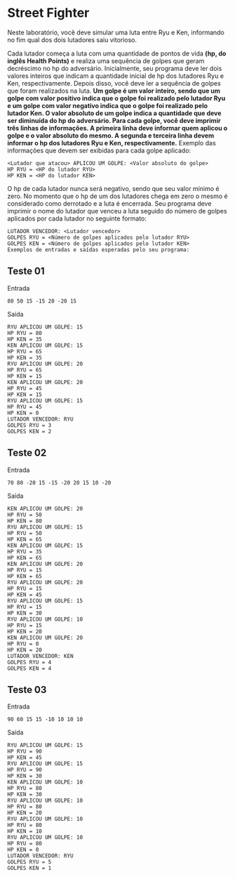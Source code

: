 # Street Fighter

Neste laboratório, você deve simular uma luta entre Ryu e Ken, informando no fim qual dos dois lutadores saiu vitorioso.

Cada lutador começa a luta com uma quantidade de pontos de vida **(hp, do inglês Health Points)** e realiza uma sequência de golpes que geram decréscimo no hp do adversário. Inicialmente, seu programa deve ler dois valores inteiros que indicam a quantidade inicial de hp dos lutadores Ryu e Ken, respectivamente. Depois disso, você deve ler a sequência de golpes que foram realizados na luta. **Um golpe é um valor inteiro, sendo que um golpe com valor positivo indica que o golpe foi realizado pelo lutador Ryu e um golpe com valor negativo indica que o golpe foi realizado pelo lutador Ken. O valor absoluto de um golpe indica a quantidade que deve ser diminuída do hp do adversário. Para cada golpe, você deve imprimir três linhas de informações. A primeira linha deve informar quem aplicou o golpe e o valor absoluto do mesmo. A segunda e terceira linha devem informar o hp dos lutadores Ryu e Ken, respectivamente.** Exemplo das informações que devem ser exibidas para cada golpe aplicado:

```
<Lutador que atacou> APLICOU UM GOLPE: <Valor absoluto do golpe>
HP RYU = <HP do lutador RYU>
HP KEN = <HP do lutador KEN>
```

O hp de cada lutador nunca será negativo, sendo que seu valor mínimo é zero. No momento que o hp de um dos lutadores chega em zero o mesmo é considerado como derrotado e a luta é encerrada. Seu programa deve imprimir o nome do lutador que venceu a luta seguido do número de golpes aplicados por cada lutador no seguinte formato:

```
LUTADOR VENCEDOR: <Lutador vencedor>
GOLPES RYU = <Número de golpes aplicados pelo lutador RYU>
GOLPES KEN = <Número de golpes aplicados pelo lutador KEN>
Exemplos de entradas e saídas esperadas pelo seu programa:
```

## Teste 01

Entrada

```
80 50 15 -15 20 -20 15
```

Saída

```
RYU APLICOU UM GOLPE: 15
HP RYU = 80
HP KEN = 35
KEN APLICOU UM GOLPE: 15
HP RYU = 65
HP KEN = 35
RYU APLICOU UM GOLPE: 20
HP RYU = 65
HP KEN = 15
KEN APLICOU UM GOLPE: 20
HP RYU = 45
HP KEN = 15
RYU APLICOU UM GOLPE: 15
HP RYU = 45
HP KEN = 0
LUTADOR VENCEDOR: RYU
GOLPES RYU = 3
GOLPES KEN = 2
```

## Teste 02
Entrada

```
70 80 -20 15 -15 -20 20 15 10 -20
```

Saída

```
KEN APLICOU UM GOLPE: 20
HP RYU = 50
HP KEN = 80
RYU APLICOU UM GOLPE: 15
HP RYU = 50
HP KEN = 65
KEN APLICOU UM GOLPE: 15
HP RYU = 35
HP KEN = 65
KEN APLICOU UM GOLPE: 20
HP RYU = 15
HP KEN = 65
RYU APLICOU UM GOLPE: 20
HP RYU = 15
HP KEN = 45
RYU APLICOU UM GOLPE: 15
HP RYU = 15
HP KEN = 30
RYU APLICOU UM GOLPE: 10
HP RYU = 15
HP KEN = 20
KEN APLICOU UM GOLPE: 20
HP RYU = 0
HP KEN = 20
LUTADOR VENCEDOR: KEN
GOLPES RYU = 4
GOLPES KEN = 4
```

## Teste 03

Entrada

```
90 60 15 15 -10 10 10 10
```

Saída

```
RYU APLICOU UM GOLPE: 15
HP RYU = 90
HP KEN = 45
RYU APLICOU UM GOLPE: 15
HP RYU = 90
HP KEN = 30
KEN APLICOU UM GOLPE: 10
HP RYU = 80
HP KEN = 30
RYU APLICOU UM GOLPE: 10
HP RYU = 80
HP KEN = 20
RYU APLICOU UM GOLPE: 10
HP RYU = 80
HP KEN = 10
RYU APLICOU UM GOLPE: 10
HP RYU = 80
HP KEN = 0
LUTADOR VENCEDOR: RYU
GOLPES RYU = 5
GOLPES KEN = 1
```